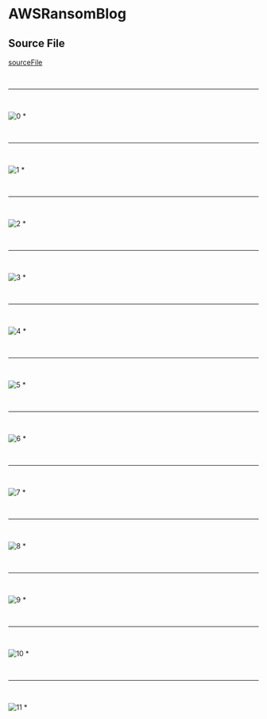 # AWSRansomBlog
## Source File
[sourceFile](./AWSRansomBlog/src/AWSRansomBlog)

<br/>

- - -

<br/>

![0](./images/AWSRansomBlog-01.png)
* 

<br/>

- - -

<br/>

![1](./images/AWSRansomBlog-02.png)
* 

<br/>

- - -

<br/>

![2](./images/AWSRansomBlog-03.png)
* 

<br/>

- - -

<br/>

![3](./images/AWSRansomBlog-04.png)
* 

<br/>

- - -

<br/>

![4](./images/AWSRansomBlog-05.png)
* 

<br/>

- - -

<br/>

![5](./images/AWSRansomBlog-06.png)
* 

<br/>

- - -

<br/>

![6](./images/AWSRansomBlog-07.png)
* 

<br/>

- - -

<br/>

![7](./images/AWSRansomBlog-08.png)
* 

<br/>

- - -

<br/>

![8](./images/AWSRansomBlog-09.png)
* 

<br/>

- - -

<br/>

![9](./images/AWSRansomBlog-10.png)
* 

<br/>

- - -

<br/>

![10](./images/AWSRansomBlog-11.png)
* 

<br/>

- - -

<br/>

![11](./images/AWSRansomBlog-12.png)
* 

<br/>

